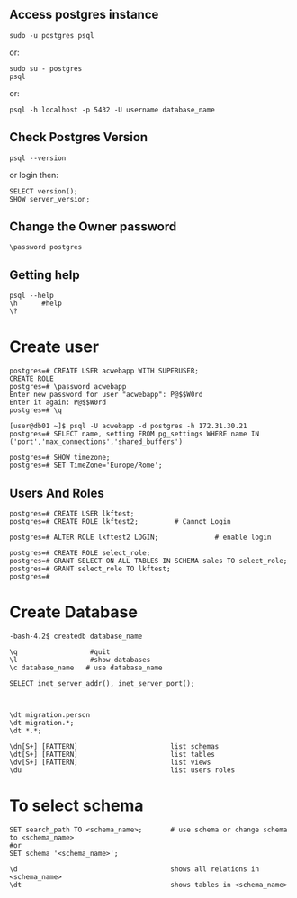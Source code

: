## Access postgres instance
```
sudo -u postgres psql
```
or:
```
sudo su - postgres
psql
```
or:
```
psql -h localhost -p 5432 -U username database_name
````

## Check Postgres Version
```
psql --version
```
or login then:
```
SELECT version();
SHOW server_version;
```
## Change the Owner password
```
\password postgres
```

## Getting help
```
psql --help
\h      #help
\?
```



# Create user
```
postgres=# CREATE USER acwebapp WITH SUPERUSER;
CREATE ROLE
postgres=# \password acwebapp
Enter new password for user "acwebapp": P@$$W0rd
Enter it again: P@$$W0rd
postgres=# \q

[user@db01 ~]$ psql -U acwebapp -d postgres -h 172.31.30.21
postgres=# SELECT name, setting FROM pg_settings WHERE name IN ('port','max_connections','shared_buffers')
```

```
postgres=# SHOW timezone;
postgres=# SET TimeZone='Europe/Rome';
```

## Users And Roles
```
postgres=# CREATE USER lkftest;
postgres=# CREATE ROLE lkftest2;         # Cannot Login

postgres=# ALTER ROLE lkftest2 LOGIN;              # enable login

postgres=# CREATE ROLE select_role;
postgres=# GRANT SELECT ON ALL TABLES IN SCHEMA sales TO select_role;
postgres=# GRANT select_role TO lkftest;
postgres=# 
```


# Create Database 
```
-bash-4.2$ createdb database_name
```


```
\q                  #quit
\l                  #show databases
\c database_name   # use database_name

SELECT inet_server_addr(), inet_server_port();



\dt migration.person
\dt migration.*;
\dt *.*;

\dn[S+] [PATTERN]                       list schemas
\dt[S+] [PATTERN]                       list tables
\dv[S+] [PATTERN]                       list views
\du                                     list users roles 
```

# To select schema
```
SET search_path TO <schema_name>;       # use schema or change schema to <schema_name>
#or
SET schema '<schema_name>';

\d                                      shows all relations in <schema_name>
\dt                                     shows tables in <schema_name>
```


